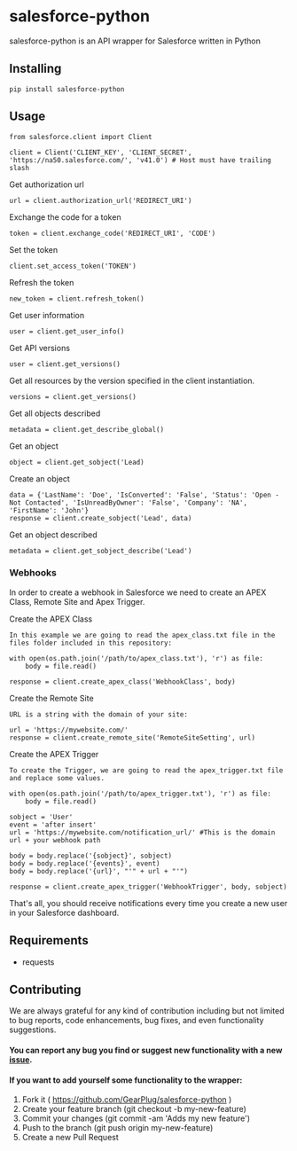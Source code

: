 # salesforce-python

salesforce-python is an API wrapper for Salesforce written in Python

## Installing
```
pip install salesforce-python
```

## Usage
```
from salesforce.client import Client

client = Client('CLIENT_KEY', 'CLIENT_SECRET', 'https://na50.salesforce.com/', 'v41.0') # Host must have trailing slash
```

Get authorization url
```
url = client.authorization_url('REDIRECT_URI')
```

Exchange the code for a token
```
token = client.exchange_code('REDIRECT_URI', 'CODE')
```

Set the token
```
client.set_access_token('TOKEN')
```

Refresh the token
```
new_token = client.refresh_token()
```

Get user information
```
user = client.get_user_info()
```

Get API versions
```
user = client.get_versions()
```

Get all resources by the version specified in the client instantiation.
```
versions = client.get_versions()
```

Get all objects described
```
metadata = client.get_describe_global()
```

Get an object
```
object = client.get_sobject('Lead)
```

Create an object
```
data = {'LastName': 'Doe', 'IsConverted': 'False', 'Status': 'Open - Not Contacted', 'IsUnreadByOwner': 'False', 'Company': 'NA', 'FirstName': 'John'}
response = client.create_sobject('Lead', data)
```

Get an object described
```
metadata = client.get_sobject_describe('Lead')
```

### Webhooks
In order to create a webhook in Salesforce we need to create an APEX Class, Remote Site and Apex Trigger.

Create the APEX Class
```
In this example we are going to read the apex_class.txt file in the files folder included in this repository:

with open(os.path.join('/path/to/apex_class.txt'), 'r') as file:
    body = file.read()

response = client.create_apex_class('WebhookClass', body)
```

Create the Remote Site
```
URL is a string with the domain of your site:

url = 'https://mywebsite.com/'
response = client.create_remote_site('RemoteSiteSetting', url)
```

Create the APEX Trigger
```
To create the Trigger, we are going to read the apex_trigger.txt file and replace some values.

with open(os.path.join('/path/to/apex_trigger.txt'), 'r') as file:
    body = file.read()

sobject = 'User'
event = 'after insert'
url = 'https://mywebsite.com/notification_url/' #This is the domain url + your webhook path

body = body.replace('{sobject}', sobject)
body = body.replace('{events}', event)
body = body.replace('{url}', "'" + url + "'")

response = client.create_apex_trigger('WebhookTrigger', body, sobject)
```

That's all, you should receive notifications every time you create a new user in your Salesforce dashboard.

## Requirements
- requests

## Contributing
We are always grateful for any kind of contribution including but not limited to bug reports, code enhancements, bug fixes, and even functionality suggestions.
#### You can report any bug you find or suggest new functionality with a new [issue](https://github.com/GearPlug/salesforce-python/issues).
#### If you want to add yourself some functionality to the wrapper:
1. Fork it ( https://github.com/GearPlug/salesforce-python )
2. Create your feature branch (git checkout -b my-new-feature)
3. Commit your changes (git commit -am 'Adds my new feature')
4. Push to the branch (git push origin my-new-feature)
5. Create a new Pull Request
